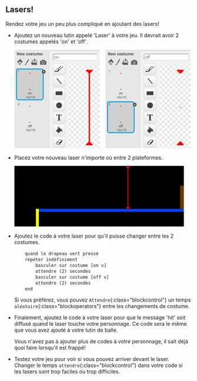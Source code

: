 ## Lasers!

Rendez votre jeu un peu plus compliqué en ajoutant des lasers!

+ Ajoutez un nouveau lutin appelé 'Laser' à votre jeu. Il devrait avoir 2 costumes appelés 'on' et 'off'.

	![screenshot](images/dodge-lasers-costume.png)

+ Placez votre nouveau laser n'importe où entre 2 plateformes.

	![screenshot](images/dodge-lasers-position.png)

+ Ajoutez le code à votre laser pour qu'il puisse changer entre les 2 costumes.

	```blocks
		quand le drapeau vert pressé
		répéter indéfiniment
			basculer sur costume [on v]
			attendre (2) secondes
			basculer sur costume [off v]
			attendre (2) secondes
		end
	```

	Si vous préférez, vous pouvez `Attendre`{:class="blockcontrol"} un temps `aléatoire`{:class="blockoperators"} entre les changements de costume.

+ Finalement, ajoutez le code à votre laser pour que le message 'hit' soit diffusé quand le laser touche votre personnage. Ce code sera le même que vous avez ajouté à votre lutin de balle.

	Vous n'avez pas à ajouter plus de codes à votre personnage, il sait déjà quoi faire lorsqu'il est frappé!

+ Testez votre jeu pour voir si vous pouvez arriver devant le laser. Changer le temps `attendre`{:class="blockcontrol"} dans votre code si les lasers sont trop faciles ou trop difficiles.
